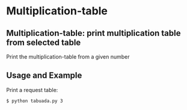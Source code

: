 # Multiplication-table

## Multiplication-table: print multiplication table from selected table

Print the multiplication-table from a given number

## Usage and Example

Print a request table:

```bash
$ python tabuada.py 3
```